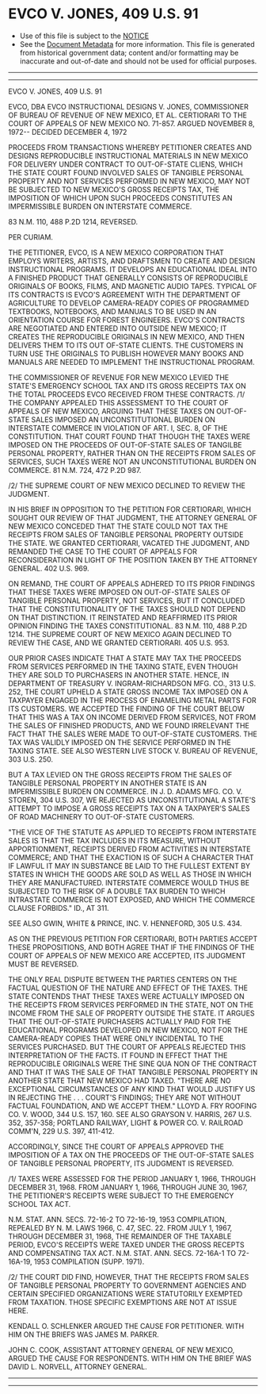 ---
---

# EVCO V. JONES, 409 U.S. 91

* Use of this file is subject to the [NOTICE](https://github.com/publicdocs/notice/blob/master/NOTICE)
* See the [Document Metadata](../../../) for more information.
  This file is generated from historical government data; content and/or formatting may be inaccurate and out-of-date and should not be used for official purposes.

----------
----------

EVCO V. JONES, 409 U.S. 91

EVCO, DBA EVCO INSTRUCTIONAL DESIGNS V. JONES, COMMISSIONER OF BUREAU OF REVENUE OF NEW MEXICO, ET AL. CERTIORARI TO THE COURT OF APPEALS OF NEW MEXICO NO. 71-857.  ARGUED NOVEMBER 8, 1972-- DECIDED DECEMBER 4, 1972

PROCEEDS FROM TRANSACTIONS WHEREBY PETITIONER CREATES AND DESIGNS REPRODUCIBLE INSTRUCTIONAL MATERIALS IN NEW MEXICO FOR DELIVERY UNDER CONTRACT TO OUT-OF-STATE CLIENS, WHICH THE STATE COURT FOUND INVOLVED SALES OF TANGIBLE PERSONAL PROPERTY AND NOT SERVICES PERFORMED IN NEW MEXICO, MAY NOT BE SUBJECTED TO NEW MEXICO'S GROSS RECEIPTS TAX, THE IMPOSITION OF WHICH UPON SUCH PROCEEDS CONSTITUTES AN IMPERMISSIBLE BURDEN ON INTERSTATE COMMERCE.

83 N.M. 110, 488 P.2D 1214, REVERSED.

PER CURIAM.

THE PETITIONER, EVCO, IS A NEW MEXICO CORPORATION THAT EMPLOYS WRITERS, ARTISTS, AND DRAFTSMEN TO CREATE AND DESIGN INSTRUCTIONAL PROGRAMS.  IT DEVELOPS AN EDUCATIONAL IDEAL INTO A FINISHED PRODUCT THAT GENERALLY CONSISTS OF REPRODUCIBLE ORIGINALS OF BOOKS, FILMS, AND MAGNETIC AUDIO TAPES.  TYPICAL OF ITS CONTRACTS IS EVCO'S AGREEMENT WITH THE DEPARTMENT OF AGRICULTURE TO DEVELOP CAMERA-READY COPIES OF PROGRAMMED TEXTBOOKS, NOTEBOOKS, AND MANUALS TO BE USED IN AN ORIENTATION COURSE FOR FOREST ENGINEERS.  EVCO'S CONTRACTS ARE NEGOTIATED AND ENTERED INTO OUTSIDE NEW MEXICO; IT CREATES THE REPRODUCIBLE ORIGINALS IN NEW MEXICO, AND THEN DELIVERS THEM TO ITS OUT OF-STATE CLIENTS.  THE CUSTOMERS IN TURN USE THE ORIGINALS TO PUBLISH HOWEVER MANY BOOKS AND MANUALS ARE NEEDED TO IMPLEMENT THE INSTRUCTIONAL PROGRAM.

THE COMMISSIONER OF REVENUE FOR NEW MEXICO LEVIED THE STATE'S EMERGENCY SCHOOL TAX AND ITS GROSS RECEIPTS TAX ON THE TOTAL PROCEEDS EVCO RECEIVED FROM THESE CONTRACTS.  /1/  THE COMPANY APPEALED THIS ASSESSMENT TO THE COURT OF APPEALS OF NEW MEXICO, ARGUING THAT THESE TAXES ON OUT-OF-STATE SALES IMPOSED AN UNCONSTITUTIONAL BURDEN ON INTERSTATE COMMERCE IN VIOLATION OF ART. I, SEC. 8, OF THE CONSTITUTION.  THAT COURT FOUND THAT THOUGH THE TAXES WERE IMPOSED ON THE PROCEEDS OF OUT-OF-STATE SALES OF TANGILBE PERSONAL PROPERTY, RATHER THAN ON THE RECEIPTS FROM SALES OF SERVICES, SUCH TAXES WERE NOT AN UNCONSTITUTIONAL BURDEN ON COMMERCE.  81 N.M. 724, 472 P.2D 987.

/2/  THE SUPREME COURT OF NEW MEXICO DECLINED TO REVIEW THE JUDGMENT.

IN HIS BRIEF IN OPPOSITION TO THE PETITION FOR CERTIORARI, WHICH SOUGHT OUR REVIEW OF THAT JUDGMENT, THE ATTORNEY GENERAL OF NEW MEXICO CONCEDED THAT THE STATE COULD NOT TAX THE RECEIPTS FROM SALES OF TANGIBLE PERSONAL PROPERTY OUTSIDE THE STATE.  WE GRANTED CERTIORARI, VACATED THE JUDGMENT, AND REMANDED THE CASE TO THE COURT OF APPEALS FOR RECONSIDERATION IN LIGHT OF THE POSITION TAKEN BY THE ATTORNEY GENERAL.  402 U.S. 969.

ON REMAND, THE COURT OF APPEALS ADHERED TO ITS PRIOR FINDINGS THAT THESE TAXES WERE IMPOSED ON OUT-OF-STATE SALES OF TANGIBLE PERSONAL PROPERTY, NOT SERVICES, BUT IT CONCLUDED THAT THE CONSTITUTIONALITY OF THE TAXES SHOULD NOT DEPEND ON THAT DISTINCTION.  IT REINSTATED AND REAFFIRMED ITS PRIOR OPINION FINDING THE TAXES CONSTITUTIONAL.  83 N.M. 110, 488 P.2D 1214.  THE SUPREME COURT OF NEW MEXICO AGAIN DECLINED TO REVIEW THE CASE, AND WE GRANTED CERTIORARI.  405 U.S. 953.

OUR PRIOR CASES INDICATE THAT A STATE MAY TAX THE PROCEEDS FROM SERVICES PERFORMED IN THE TAXING STATE, EVEN THOUGH THEY ARE SOLD TO PURCHASERS IN ANOTHER STATE.  HENCE, IN DEPARTMENT OF TREASURY V. INGRAM-RICHARDSON MFG. CO., 313 U.S. 252, THE COURT UPHELD A STATE GROSS INCOME TAX IMPOSED ON A TAXPAYER ENGAGED IN THE PROCESS OF ENAMELING METAL PARTS FOR ITS CUSTOMERS.  WE ACCEPTED THE FINDING OF THE COURT BELOW THAT THIS WAS A TAX ON INCOME DERIVED FROM SERVICES, NOT FROM THE SALES OF FINISHED PRODUCTS, AND WE FOUND IRRELEVANT THE FACT THAT THE SALES WERE MADE TO OUT-OF-STATE CUSTOMERS.  THE TAX WAS VALIDLY IMPOSED ON THE SERVICE PERFORMED IN THE TAXING STATE.  SEE ALSO WESTERN LIVE STOCK V. BUREAU OF REVENUE, 303 U.S. 250.

BUT A TAX LEVIED ON THE GROSS RECEIPTS FROM THE SALES OF TANGIBLE PERSONAL PROPERTY IN ANOTHER STATE IS AN IMPERMISSIBLE BURDEN ON COMMERCE.  IN J. D. ADAMS MFG. CO. V. STOREN, 304 U.S. 307, WE REJECTED AS UNCONSTITUTIONAL A STATE'S ATTEMPT TO IMPOSE A GROSS RECEIPTS TAX ON A TAXPAYER'S SALES OF ROAD MACHINERY TO OUT-OF-STATE CUSTOMERS.

"THE VICE OF THE STATUTE AS APPLIED TO RECEIPTS FROM INTERSTATE SALES IS THAT THE TAX INCLUDES IN ITS MEASURE, WITHOUT APPORTIONMENT, RECEIPTS DERIVED FROM ACTIVITIES IN INTERSTATE COMMERCE; AND THAT THE EXACTION IS OF SUCH A CHARACTER THAT IF LAWFUL IT MAY IN SUBSTANCE BE LAID TO THE FULLEST EXTENT BY STATES IN WHICH THE GOODS ARE SOLD AS WELL AS THOSE IN WHICH THEY ARE MANUFACTURED.  INTERSTATE COMMERCE WOULD THUS BE SUBJECTED TO THE RISK OF A DOUBLE TAX BURDEN TO WHICH INTRASTATE COMMERCE IS NOT EXPOSED, AND WHICH THE COMMERCE CLAUSE FORBIDS."  ID., AT 311.

SEE ALSO GWIN, WHITE & PRINCE, INC. V. HENNEFORD, 305 U.S. 434.

AS ON THE PREVIOUS PETITION FOR CERTIORARI, BOTH PARTIES ACCEPT THESE PROPOSITIONS, AND BOTH AGREE THAT IF THE FINDINGS OF THE COURT OF APPEALS OF NEW MEXICO ARE ACCEPTED, ITS JUDGMENT MUST BE REVERSED.

THE ONLY REAL DISPUTE BETWEEN THE PARTIES CENTERS ON THE FACTUAL QUESTION OF THE NATURE AND EFFECT OF THE TAXES.  THE STATE CONTENDS THAT THESE TAXES WERE ACTUALLY IMPOSED ON THE RECEIPTS FROM SERVICES PERFORMED IN THE STATE, NOT ON THE INCOME FROM THE SALE OF PROPERTY OUTSIDE THE STATE.  IT ARGUES THAT THE OUT-OF-STATE PURCHASERS ACTUALLY PAID FOR THE EDUCATIONAL PROGRAMS DEVELOPED IN NEW MEXICO, NOT FOR THE CAMERA-READY COPIES THAT WERE ONLY INCIDENTAL TO THE SERVICES PURCHASED.  BUT THE COURT OF APPEALS REJECTED THIS INTERPRETATION OF THE FACTS.  IT FOUND IN EFFECT THAT THE REPRODUCIBLE ORIGINALS WERE THE SINE QUA NON OF THE CONTRACT AND THAT IT WAS THE SALE OF THAT TANGIBLE PERSONAL PROPERTY IN ANOTHER STATE THAT NEW MEXICO HAD TAXED.  "THERE ARE NO EXCEPTIONAL CIRCUMSTANCES OF ANY KIND THAT WOULD JUSTIFY US IN REJECTING THE . . . COURT'S FINDINGS; THEY ARE NOT WITHOUT FACTUAL FOUNDATION, AND WE ACCEPT THEM."  LLOYD A. FRY ROOFING CO. V. WOOD, 344 U.S. 157, 160.  SEE ALSO GRAYSON V. HARRIS, 267 U.S. 352, 357-358; PORTLAND RAILWAY, LIGHT & POWER CO. V. RAILROAD COMM'N, 229 U.S. 397, 411-412.

ACCORDINGLY, SINCE THE COURT OF APPEALS APPROVED THE IMPOSITION OF A TAX ON THE PROCEEDS OF THE OUT-OF-STATE SALES OF TANGIBLE PERSONAL PROPERTY, ITS JUDGMENT IS REVERSED.

/1/  TAXES WERE ASSESSED FOR THE PERIOD JANUARY 1, 1966, THROUGH DECEMBER 31, 1968.  FROM JANUARY 1, 1966, THROUGH JUNE 30, 1967, THE PETITIONER'S RECEIPTS WERE SUBJECT TO THE EMERGENCY SCHOOL TAX ACT.

N.M. STAT. ANN. SECS. 72-16-2 TO 72-16-19, 1953 COMPILATION, REPEALED BY N. M. LAWS 1966, C. 47, SEC. 22.  FROM JULY 1, 1967, THROUGH DECEMBER 31, 1968, THE REMAINDER OF THE TAXABLE PERIOD, EVCO'S RECEIPTS WERE TAXED UNDER THE GROSS RECEPTS AND COMPENSATING TAX ACT.  N.M. STAT. ANN. SECS. 72-16A-1 TO 72-16A-19, 1953 COMPILATION (SUPP. 1971).

/2/  THE COURT DID FIND, HOWEVER, THAT THE RECEIPTS FROM SALES OF TANGIBLE PERSONAL PROPERTY TO GOVERNMENT AGENCIES AND CERTAIN SPECIFIED ORGANIZATIONS WERE STATUTORILY EXEMPTED FROM TAXATION.  THOSE SPECIFIC EXEMPTIONS ARE NOT AT ISSUE HERE.

KENDALL O. SCHLENKER ARGUED THE CAUSE FOR PETITIONER.  WITH HIM ON THE BRIEFS WAS JAMES M. PARKER.

JOHN C. COOK, ASSISTANT ATTORNEY GENERAL OF NEW MEXICO, ARGUED THE CAUSE FOR RESPONDENTS.  WITH HIM ON THE BRIEF WAS DAVID L. NORVELL, ATTORNEY GENERAL.


----------
----------

